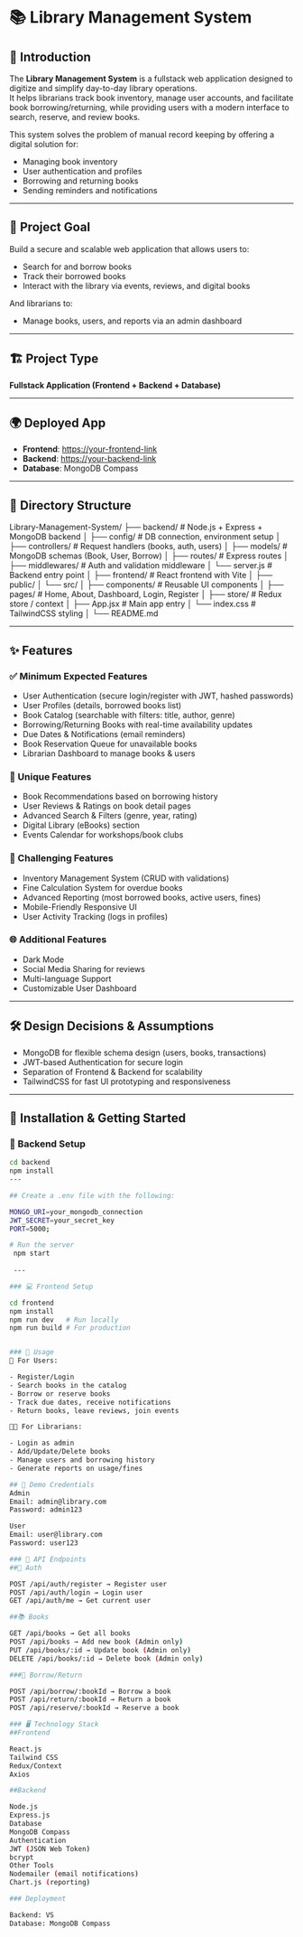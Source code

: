 # 📚 Library Management System  

## 📖 Introduction  
The **Library Management System** is a fullstack web application designed to digitize and simplify day-to-day library operations.  
It helps librarians track book inventory, manage user accounts, and facilitate book borrowing/returning, while providing users with a modern interface to search, reserve, and review books.  

This system solves the problem of manual record keeping by offering a digital solution for:  
- Managing book inventory  
- User authentication and profiles  
- Borrowing and returning books  
- Sending reminders and notifications  

---

## 🎯 Project Goal  
Build a secure and scalable web application that allows users to:  
- Search for and borrow books  
- Track their borrowed books  
- Interact with the library via events, reviews, and digital books  

And librarians to:  
- Manage books, users, and reports via an admin dashboard  

---

## 🏗 Project Type  
**Fullstack Application (Frontend + Backend + Database)**  

---

## 🌍 Deployed App  
- **Frontend**: [https://your-frontend-link](#)  
- **Backend**: [https://your-backend-link](#)  
- **Database**: MongoDB Compass  

---

## 📂 Directory Structure  

Library-Management-System/
├── backend/                # Node.js + Express + MongoDB backend
│   ├── config/             # DB connection, environment setup
│   ├── controllers/        # Request handlers (books, auth, users)
│   ├── models/             # MongoDB schemas (Book, User, Borrow)
│   ├── routes/             # Express routes
│   ├── middlewares/        # Auth and validation middleware
│   └── server.js           # Backend entry point
│
├── frontend/               # React frontend with Vite
│   ├── public/
│   └── src/
│       ├── components/     # Reusable UI components
│       ├── pages/          # Home, About, Dashboard, Login, Register
│       ├── store/          # Redux store / context
│       ├── App.jsx         # Main app entry
│       └── index.css       # TailwindCSS styling
│
└── README.md


---

## ✨ Features  

### ✅ Minimum Expected Features  
- User Authentication (secure login/register with JWT, hashed passwords)  
- User Profiles (details, borrowed books list)  
- Book Catalog (searchable with filters: title, author, genre)  
- Borrowing/Returning Books with real-time availability updates  
- Due Dates & Notifications (email reminders)  
- Book Reservation Queue for unavailable books  
- Librarian Dashboard to manage books & users  

### 🌟 Unique Features  
- Book Recommendations based on borrowing history  
- User Reviews & Ratings on book detail pages  
- Advanced Search & Filters (genre, year, rating)  
- Digital Library (eBooks) section  
- Events Calendar for workshops/book clubs  

### 🚀 Challenging Features  
- Inventory Management System (CRUD with validations)  
- Fine Calculation System for overdue books  
- Advanced Reporting (most borrowed books, active users, fines)  
- Mobile-Friendly Responsive UI  
- User Activity Tracking (logs in profiles)  

### 🌐 Additional Features  
- Dark Mode  
- Social Media Sharing for reviews  
- Multi-language Support  
- Customizable User Dashboard  

---

## 🛠 Design Decisions & Assumptions  
- MongoDB for flexible schema design (users, books, transactions)  
- JWT-based Authentication for secure login  
- Separation of Frontend & Backend for scalability  
- TailwindCSS for fast UI prototyping and responsiveness  

---

## 🚀 Installation & Getting Started  

### 🔧 Backend Setup  
```bash
cd backend
npm install
---

## Create a .env file with the following:

MONGO_URI=your_mongodb_connection
JWT_SECRET=your_secret_key
PORT=5000;

# Run the server 
 npm start
 
 --- 

### 💻 Frontend Setup

cd frontend
npm install
npm run dev   # Run locally
npm run build # For production


### 📌 Usage
👤 For Users:

- Register/Login
- Search books in the catalog
- Borrow or reserve books
- Track due dates, receive notifications
- Return books, leave reviews, join events

👨‍💼 For Librarians:

- Login as admin
- Add/Update/Delete books
- Manage users and borrowing history
- Generate reports on usage/fines

## 🔑 Demo Credentials
Admin
Email: admin@library.com
Password: admin123

User
Email: user@library.com
Password: user123

### 📡 API Endpoints
##🔐 Auth

POST /api/auth/register → Register user
POST /api/auth/login → Login user
GET /api/auth/me → Get current user

##📚 Books

GET /api/books → Get all books
POST /api/books → Add new book (Admin only)
PUT /api/books/:id → Update book (Admin only)
DELETE /api/books/:id → Delete book (Admin only)

###📖 Borrow/Return

POST /api/borrow/:bookId → Borrow a book
POST /api/return/:bookId → Return a book
POST /api/reserve/:bookId → Reserve a book

### 🖥 Technology Stack
##Frontend

React.js
Tailwind CSS
Redux/Context
Axios

##Backend

Node.js
Express.js
Database
MongoDB Compass
Authentication
JWT (JSON Web Token)
bcrypt
Other Tools
Nodemailer (email notifications)
Chart.js (reporting)

### Deployment

Backend: VS
Database: MongoDB Compass